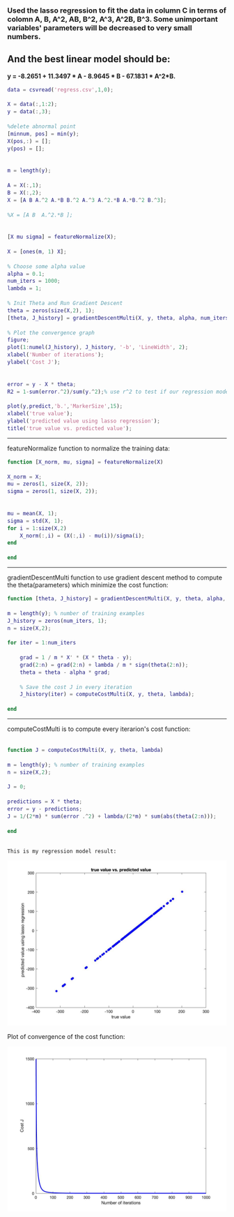 ### Used the lasso regression to fit the data in column C in terms of colomn A, B, A^2, AB, B^2, A^3, A^2B, B^3. Some unimportant variables' parameters will be decreased to very small numbers. 
## And the best linear model should be: <br>
**y = -8.2651 + 11.3497 * A - 8.9645 * B - 67.1831 * A^2*B.**

```matlab
data = csvread('regress.csv',1,0);

X = data(:,1:2);
y = data(:,3);

%delete abnormal point
[minnum, pos] = min(y);
X(pos,:) = [];
y(pos) = [];


m = length(y);

A = X(:,1);
B = X(:,2);
X = [A B A.^2 A.*B B.^2 A.^3 A.^2.*B A.*B.^2 B.^3];

%X = [A B  A.^2.*B ];


[X mu sigma] = featureNormalize(X);

X = [ones(m, 1) X];

% Choose some alpha value
alpha = 0.1;
num_iters = 1000;
lambda = 1;

% Init Theta and Run Gradient Descent 
theta = zeros(size(X,2), 1);
[theta, J_history] = gradientDescentMulti(X, y, theta, alpha, num_iters, lambda);

% Plot the convergence graph
figure;
plot(1:numel(J_history), J_history, '-b', 'LineWidth', 2);
xlabel('Number of iterations');
ylabel('Cost J');


error = y - X * theta;
R2 = 1-sum(error.^2)/sum(y.^2);% use r^2 to test if our regression model is good enough or not

plot(y,predict,'b.','MarkerSize',15);
xlabel('true value');
ylabel('predicted value using lasso regression');
title('true value vs. predicted value');
```
-------------------------------------------------------------------------------------------------------------------

featureNormalize function to normalize the training data:

```matlab
function [X_norm, mu, sigma] = featureNormalize(X)

X_norm = X;
mu = zeros(1, size(X, 2));
sigma = zeros(1, size(X, 2));


mu = mean(X, 1);
sigma = std(X, 1);
for i = 1:size(X,2)
    X_norm(:,i) = (X(:,i) - mu(i))/sigma(i);
end

end
```
-------------------------------------------------------------------------------------------------------------------
gradientDescentMulti function to use gradient descent method to compute the theta(parameters) 
which minimize the cost function:
```matlab
function [theta, J_history] = gradientDescentMulti(X, y, theta, alpha, num_iters, lambda)

m = length(y); % number of training examples
J_history = zeros(num_iters, 1);
n = size(X,2);

for iter = 1:num_iters

    grad = 1 / m * X' * (X * theta - y);
    grad(2:n) = grad(2:n) + lambda / m * sign(theta(2:n));
    theta = theta - alpha * grad;

    % Save the cost J in every iteration    
    J_history(iter) = computeCostMulti(X, y, theta, lambda);

end
```
-------------------------------------------------------------------------------------------------------------------
computeCostMulti is to compute every iterarion's cost function:

```matlab

function J = computeCostMulti(X, y, theta, lambda)

m = length(y); % number of training examples
n = size(X,2);

J = 0;

predictions = X * theta;
error = y - predictions;
J = 1/(2*m) * sum(error .^2) + lambda/(2*m) * sum(abs(theta(2:n)));

end
```

##
```
This is my regression model result:
```
![alt text](https://github.com/ruijunwu/moloco-exercise/blob/master/lasso.jpg "result")

Plot of convergence of the cost function:

![alt text](https://github.com/ruijunwu/moloco-exercise/blob/master/costfuction.jpg "costfunction")
